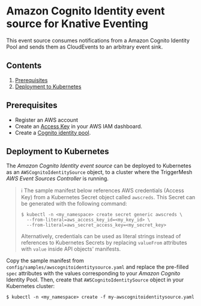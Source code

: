 # Amazon Cognito Identity event source for Knative Eventing

This event source consumes notifications from a Amazon Cognito Identity Pool and sends them as CloudEvents to an
arbitrary event sink.

## Contents

1. [Prerequisites](#prerequisites)
1. [Deployment to Kubernetes](#deployment-to-kubernetes)

## Prerequisites

* Register an AWS account
* Create an [Access Key][doc-accesskey] in your AWS IAM dashboard.
* Create a [Cognito identity pool][doc-cognito-identity-pool].

## Deployment to Kubernetes

The _Amazon Cognito Identity event source_ can be deployed to Kubernetes as an `AWSCognitoIdentitySource` object, to a
cluster where the TriggerMesh _AWS Event Sources Controller_ is running.

> :information_source: The sample manifest below references AWS credentials (Access Key) from a Kubernetes Secret object
> called `awscreds`. This Secret can be generated with the following command:
>
> ```console
> $ kubectl -n <my_namespace> create secret generic awscreds \
>   --from-literal=aws_access_key_id=<my_key_id> \
>   --from-literal=aws_secret_access_key=<my_secret_key>
> ```
>
> Alternatively, credentials can be used as literal strings instead of references to Kubernetes Secrets by replacing
> `valueFrom` attributes with `value` inside API objects' manifests.

Copy the sample manifest from `config/samples/awscognitoidentitysource.yaml` and replace the pre-filled `spec`
attributes with the values corresponding to your _Amazon Cognito_ Identity Pool. Then, create that
`AWSCognitoIdentitySource` object in your Kubernetes cluster:

```console
$ kubectl -n <my_namespace> create -f my-awscognitoidentitysource.yaml
```

[doc-accesskey]: https://docs.aws.amazon.com/general/latest/gr/aws-sec-cred-types.html#access-keys-and-secret-access-keys
[doc-cognito-identity-pool]: https://docs.aws.amazon.com/cognito/latest/developerguide/tutorial-create-identity-pool.html
